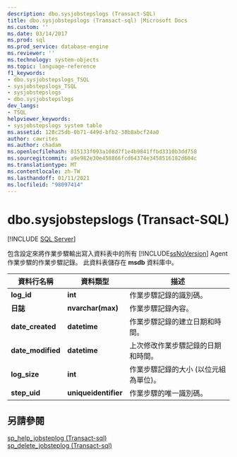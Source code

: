 ```yaml
---
description: dbo.sysjobstepslogs (Transact-SQL)
title: dbo.sysjobstepslogs (Transact-sql) |Microsoft Docs
ms.custom: ''
ms.date: 03/14/2017
ms.prod: sql
ms.prod_service: database-engine
ms.reviewer: ''
ms.technology: system-objects
ms.topic: language-reference
f1_keywords:
- dbo.sysjobstepslogs_TSQL
- sysjobstepslogs_TSQL
- sysjobstepslogs
- dbo.sysjobstepslogs
dev_langs:
- TSQL
helpviewer_keywords:
- sysjobstepslogs system table
ms.assetid: 128c25db-0b71-449d-bfb2-38b8abcf24a0
author: cawrites
ms.author: chadam
ms.openlocfilehash: 815133f093a108d7f1e4b9841ffbd3310b3dd758
ms.sourcegitcommit: a9e982e30e458866fcd64374e3458516182d604c
ms.translationtype: MT
ms.contentlocale: zh-TW
ms.lasthandoff: 01/11/2021
ms.locfileid: "98097414"
---
```

# <a name="dbosysjobstepslogs-transact-sql"></a>dbo.sysjobstepslogs (Transact-SQL)
[!INCLUDE [SQL Server](../../includes/applies-to-version/sqlserver.md)]

  包含設定來將作業步驟輸出寫入資料表中的所有 [!INCLUDE[ssNoVersion](../../includes/ssnoversion-md.md)] Agent 作業步驟的作業步驟記錄。 此資料表儲存在 **msdb** 資料庫中。  
  
|資料行名稱|資料類型|描述|  
|-----------------|---------------|-----------------|  
|**log_id**|**int**|作業步驟記錄的識別碼。|  
|**日誌**|**nvarchar(max)**|作業步驟記錄內容。|  
|**date_created**|**datetime**|作業步驟記錄的建立日期和時間。|  
|**date_modified**|**datetime**|上次修改作業步驟記錄的日期和時間。|  
|**log_size**|**int**|作業步驟記錄的大小 (以位元組為單位)。|  
|**step_uid**|**uniqueidentifier**|作業步驟的唯一識別碼。|  
  
## <a name="see-also"></a>另請參閱  
 [sp_help_jobsteplog &#40;Transact-sql&#41;](../../relational-databases/system-stored-procedures/sp-help-jobsteplog-transact-sql.md)   
 [sp_delete_jobsteplog &#40;Transact-sql&#41;](../../relational-databases/system-stored-procedures/sp-delete-jobsteplog-transact-sql.md)  
  
  
